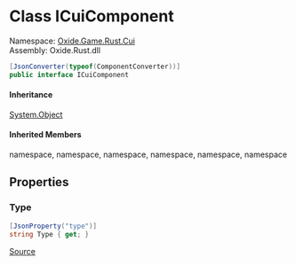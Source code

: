 # Class ICuiComponent
Namespace: [Oxide.Game.Rust.Cui](Oxide.Game.Rust.Cui.md)  
Assembly: Oxide.Rust.dll  
```csharp
[JsonConverter(typeof(ComponentConverter))]
public interface ICuiComponent
```  
#### 


#### Inheritance
[System.Object](https://learn.microsoft.com/en-us/dotnet/api/system.object?view=net-7.0)  
#### Inherited Members
namespace, namespace, namespace, namespace, namespace, namespace  

## Properties 
### Type  
  
```csharp
[JsonProperty("type")]
string Type { get; }
```  
[Source](https://github.com/OxideMod/Oxide.Rust/tree/develop/src/RustCui.cs#L213)